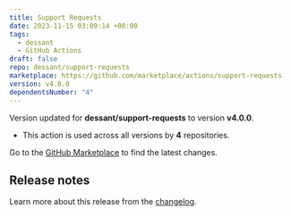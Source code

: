 ```yaml
---
title: Support Requests
date: 2023-11-15 03:09:14 +00:00
tags:
  - dessant
  - GitHub Actions
draft: false
repo: dessant/support-requests
marketplace: https://github.com/marketplace/actions/support-requests
version: v4.0.0
dependentsNumber: "4"
---
```



Version updated for **dessant/support-requests** to version **v4.0.0**.
- This action is used across all versions by **4** repositories.

Go to the [GitHub Marketplace](https://github.com/marketplace/actions/support-requests) to find the latest changes.

## Release notes

Learn more about this release from the [changelog](https://github.com/dessant/support-requests/blob/main/CHANGELOG.md#changelog).

